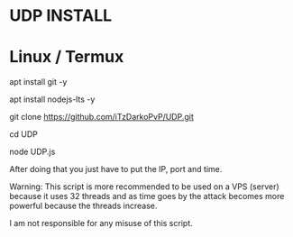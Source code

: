 # UDP INSTALL

# Linux / Termux

apt install git -y

apt install nodejs-lts -y

git clone https://github.com/iTzDarkoPvP/UDP.git

cd UDP

node UDP.js

After doing that you just have to put the IP, port and time.

Warning: This script is more recommended to be used on a VPS (server) because it uses 32 threads and as time goes by the attack becomes more powerful because the threads increase.

I am not responsible for any misuse of this script.
